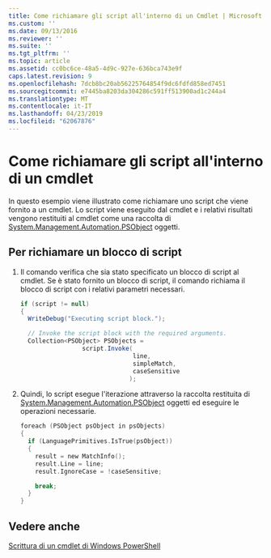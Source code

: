 ```yaml
---
title: Come richiamare gli script all'interno di un Cmdlet | Microsoft Docs
ms.custom: ''
ms.date: 09/13/2016
ms.reviewer: ''
ms.suite: ''
ms.tgt_pltfrm: ''
ms.topic: article
ms.assetid: cc0bc6ce-48a5-4d9c-927e-636bca743e9f
caps.latest.revision: 9
ms.openlocfilehash: 7dcb8bc20ab56225764854f9dc6fdfd858ed7451
ms.sourcegitcommit: e7445ba8203da304286c591ff513900ad1c244a4
ms.translationtype: MT
ms.contentlocale: it-IT
ms.lasthandoff: 04/23/2019
ms.locfileid: "62067876"
---
```

# <a name="how-to-invoke-scripts-within-a-cmdlet"></a>Come richiamare gli script all'interno di un cmdlet

In questo esempio viene illustrato come richiamare uno script che viene fornito a un cmdlet. Lo script viene eseguito dal cmdlet e i relativi risultati vengono restituiti al cmdlet come una raccolta di [System.Management.Automation.PSObject](/dotnet/api/System.Management.Automation.PSObject) oggetti.

## <a name="to-invoke-a-script-block"></a>Per richiamare un blocco di script

1. Il comando verifica che sia stato specificato un blocco di script al cmdlet. Se è stato fornito un blocco di script, il comando richiama il blocco di script con i relativi parametri necessari.

    ```csharp
    if (script != null)
    {
      WriteDebug("Executing script block.");

      // Invoke the script block with the required arguments.
      Collection<PSObject> PSObjects =
                     script.Invoke(
                                   line,
                                   simpleMatch,
                                   caseSensitive
                                  );
    ```

2. Quindi, lo script esegue l'iterazione attraverso la raccolta restituita di [System.Management.Automation.PSObject](/dotnet/api/System.Management.Automation.PSObject) oggetti ed eseguire le operazioni necessarie.

    ```c
    foreach (PSObject psObject in psObjects)
    {
      if (LanguagePrimitives.IsTrue(psObject))
      {
        result = new MatchInfo();
        result.Line = line;
        result.IgnoreCase = !caseSensitive;

        break;
      }
    }

    ```

## <a name="see-also"></a>Vedere anche

[Scrittura di un cmdlet di Windows PowerShell](./writing-a-windows-powershell-cmdlet.md)
